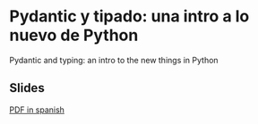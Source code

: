 # Pydantic y tipado: una intro a lo nuevo de Python

Pydantic and typing: an intro to the new things in Python

## Slides
[PDF in spanish](./Pydantic_y_tipado_una_intro_a_lo_nuevo_de_Python.pdf)
